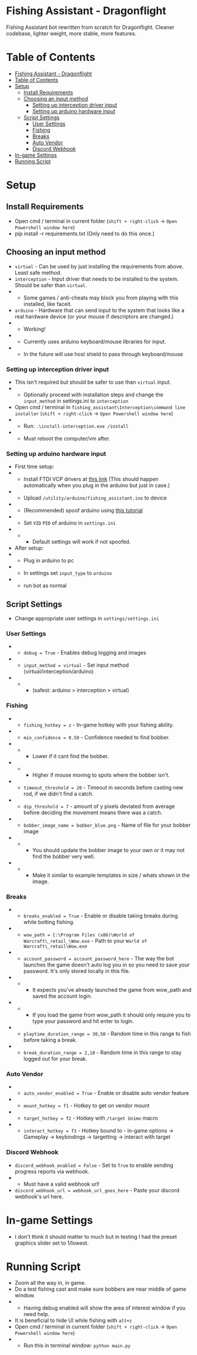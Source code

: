 # Fishing Assistant - Dragonflight
Fishing Assistant bot rewritten from scratch for Dragonflight. Cleaner codebase, lighter weight, more stable, more features.

# Table of Contents
- [Fishing Assistant - Dragonflight](#fishing-assistant---dragonflight)
- [Table of Contents](#table-of-contents)
- [Setup](#setup)
  - [Install Requirements](#install-requirements)
  - [Choosing an input method](#choosing-an-input-method)
    - [Setting up interception driver input](#setting-up-interception-driver-input)
    - [Setting up arduino hardware input](#setting-up-arduino-hardware-input)
  - [Script Settings](#script-settings)
    - [User Settings](#user-settings)
    - [Fishing](#fishing)
    - [Breaks](#breaks)
    - [Auto Vendor](#auto-vendor)
    - [Discord Webhook](#discord-webhook)
- [In-game Settings](#in-game-settings)
- [Running Script](#running-script)

# Setup
## Install Requirements
* Open cmd / terminal in current folder (`shift + right-click` -> `Open Powershell window here`)
* pip install -r requirements.txt (Only need to do this once.)

## Choosing an input method
* `virtual` - Can be used by just installing the requirements from above. Least safe method.
* `interception` - Input driver that needs to be installed to the system. Should be safer than `virtual`.
* * Some games / anti-cheats may block you from playing with this installed, like faceit.
* `arduino` - Hardware that can send input to the system that looks like a real hardware device (or your mouse if descriptors are changed.)
* * Working!
* * Currently uses arduino keyboard/mouse libraries for input.
* * In the future will use host shield to pass through keyboard/mouse

### Setting up interception driver input
* This isn't required but should be safer to use than `virtual` input. 
* * Optionally proceed with installation steps and change the `input_method` in settings.ini to `interception`
* Open cmd / terminal in `fishing_assistant\Interception\command line installer` (`shift + right-click` -> `Open Powershell window here`)
* * Run: `.\install-interception.exe /install`
* * Must reboot the computer/vm after.

### Setting up arduino hardware input
* First time setup:
* * Install FTDI VCP drivers at [this link](https://ftdichip.com/drivers/vcp-drivers/) (This should happen automatically when you plug in the arduino but just in case.)
* * Upload `/utility/arduino/fishing_assistant.ino` to device
* * (Recommended) spoof arduino using [this tutorial](https://www.unknowncheats.me/forum/other-hardware/472601-modify-spoof-arduino-hardware-standalone.html)
* * Set `VID` `PID` of arduino in `settings.ini`
* * * Default settings will work if not spoofed.
* After setup:
* * Plug in arduino to pc
* * In settings set `input_type` to `arduino`
* * run bot as normal

## Script Settings
* Change appropriate user settings in `settings/settings.ini`

### User Settings
* * `debug = True` - Enables debug logging and images
* * `input_method = virtual` - Set input method (virtual/interception/arduino) 
* * * (safest: arduino > interception > virtual)

### Fishing
* * `fishing_hotkey = z` - In-game hotkey with your fishing ability.
* * `min_confidence = 0.50` - Confidence needed to find bobber. 
* * * Lower if it cant find the bobber.
* * * Higher if mouse moving to spots where the bobber isn't.
* * `timeout_threshold = 20`  - Timeout in seconds before casting new rod, if we didn't find a catch.
* * `dip_threshold = 7`  - amount of y pixels deviated from average before deciding the movement means there was a catch.
* * `bobber_image_name = bobber_blue.png` - Name of file for your bobber image
* * * You should update the bobber image to your own or it may not find the bobber very well.
* * * Make it similar to example templates in size / whats shown in the image.

### Breaks
* * `breaks_enabled = True` - Enable or disable taking breaks during while botting fishing.
* * `wow_path = C:\Program Files (x86)\World of Warcraft\_retail_\Wow.exe` - Path to your `World of Warcraft\_retail\Wow.exe`
* * `account_password = account_password_here` - The way the bot launches the game doesn't auto log you in so you need to save your password. It's only stored locally in this file.
* * * It expects you've already launched the game from wow_path and saved the account login.
* * * If you load the game from wow_path it should only require you to type your password and hit enter to login.
* * `playtime_duration_range = 30,50` - Random time in this range to fish before taking a break.
* * `break_duration_range = 2,10` - Random time in this range to stay logged out for your break.

### Auto Vendor
* * `auto_vendor_enabled = True` - Enable or disable auto vendor feature
* * `mount_hotkey = f1` - Hotkey to get on vendor mount
* * `target_hotkey = f2` - Hotkey with `/target Gnimo` macro
* * `interact_hotkey = f3` - Hotkey bound to - in-game options -> Gameplay -> keybindings -> targetting -> interact with target

### Discord Webhook
* `discord_webhook_enabled = False` - Set to `True` to enable sending progress reports via webhook.
* * Must have a valid webhook url!
* `discord_webhook_url = webhook_url_goes_here` - Paste your discord webhook's url here.

# In-game Settings
* I don't think it should matter to much but in testing I had the preset graphics slider set to 1/lowest.

# Running Script
* Zoom all the way in, in game.
* Do a test fishing cast and make sure bobbers are near middle of game window.
* * Having debug enabled will show the area of interest window if you need help.
* It is beneficial to hide UI while fishing with `alt+z`
* Open cmd / terminal in current folder (`shift + right-click` -> `Open Powershell window here`)
* * Run this in terminal window: `python main.py`